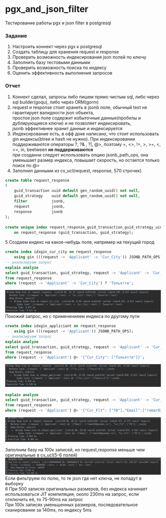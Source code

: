 # pgx_and_json_filter
Тестирование работы pgx и json filter в postgresql  
### Задание  
1. Настроить коннект через pgx к postgresql
2. Создать таблицу для хранения request и response
3. Проверить возможность индексирования json полей по ключу
4. Заполнить базу тестовыми данными
5. Проверить возможность поиска по индексу  
6. Оценить эффективность выполнения запросов
### Отчет  
1.  Коннект сделал, запросы либо пишем прямо чистым sql, либо через sql builder(goqu),
либо  через ORM(gorm)
2.  request и response стоит хранить в jsonb поле,
 обычный text не гарантирует валидности json объекта,  
 простое json поле содержит избыточные данные(пробелы и дублирующиеся ключи) и не позволяет индексировать,  
 jsonb эффективнее хранит данные и индексируется  
3.  Индексирование есть, в офф доке написано, что стоит использовать gin индексы(btree и hash не нужно).
   При индексировании поддерживаются операторы ?, ?& , ?|, @>, поэтому =, <>, !=, >, >=, <, <=, in, beetween **не поддерживаются**  
   при созданни следует использовать опцию jsonb_path_ops,
   она уменьшает размер индекса, повышает скорость, но остается только поиск по @>  
4. Заполнил данными из cv_ucl(request, response, 570 строчек)
```sql
create table request_response
(
    guid_transaction uuid default gen_random_uuid() not null,
    guid_strategy    uuid default gen_random_uuid() not null,
    filter           jsonb,
    request          jsonb,
    response         jsonb
);

create unique index request_response_guid_transaction_guid_strategy_uindex
    on request_response (guid_transaction, guid_strategy);
```
5 Создаем индекс на какое-нибудь поле, например на текущий город  
```sql
create index idxgin_cur_city on request_response
    using gin (((request -> 'Applicant' -> 'Cur_City')) JSONB_PATH_OPS);
-- анализируем запрос
explain analyze
select guid_transaction, guid_strategy, request -> 'Applicant' -> 'Cur_City'
from request_response
where (request -> 'Applicant' -> 'Cur_City') ? 'Тольятти';
```
![Screenshot](explain_with_%3F.png)
Похожий запрос, но с примененияем индекса по другому пути  
```sql
create index idxgin_appliciant on request_response
    using gin (((request -> 'Applicant')) JSONB_PATH_OPS);
-- анализируем запрос
explain analyze
select guid_transaction, guid_strategy, request -> 'Applicant' -> 'Cur_City'
from request_response
where (request -> 'Applicant') @> '{"Cur_City": ["Тольятти"]}';
```
![Screenshot](explain_with_@%3E.png)
```sql
explain analyze
select guid_transaction, guid_strategy, request -> 'Applicant' -> 'Cur_City'
from request_response
where (request -> 'Applicant') @> '{"Cur_Flt": ["78"],"Email":["romar02@yandex.ru"]}';
```
![Screenshot](explain_2_fields.png)

Заполним базу на 100к записей, но request,response меньше чем оригинальные в cv_ucl(5-6 полей)  
![Screenshot](explain_100k.png)
Если фильтруем по полю, то те json где нет ключа, не попадут в выборку   
6 При 500 записях оригинальных размеров, без индекса начинает использоваться JIT компиляция,
 около 230ms на запрос, если отключить её, то 75-90ms на запрос  
  При 100к записях уменьшенных размеров, последовательное сканирование за 140ms, по индексу 5ms
 
